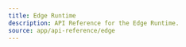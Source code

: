 ```yaml
---
title: Edge Runtime
description: API Reference for the Edge Runtime.
source: app/api-reference/edge
---
```

